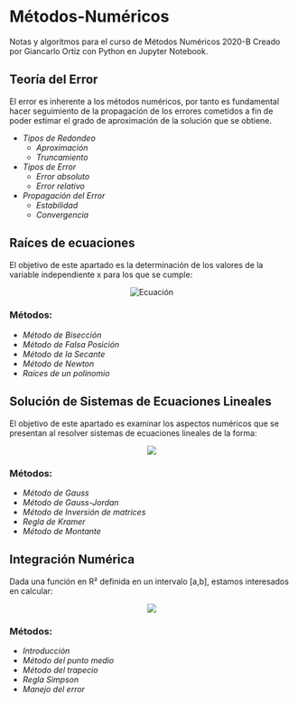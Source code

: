 # Métodos-Numéricos
Notas y algoritmos para el curso de Métodos Numéricos 2020-B
Creado por Giancarlo Ortiz con Python en Jupyter Notebook.

## Teoría del Error
El error es inherente a los métodos numéricos, por tanto es fundamental hacer  seguimiento de la propagación de los errores cometidos a fin de poder estimar el grado de aproximación de la solución que se obtiene.

* _Tipos de Redondeo_
    * _Aproximación_
    * _Truncamiento_
* _Tipos de Error_
    * _Error absoluto_
    * _Error relativo_
* _Propagación del Error_
    * _Estabilidad_
    * _Convergencia_

## Raíces de ecuaciones
El objetivo de este apartado es la determinación de los valores de la variable independiente x para los que se cumple:
<div align="center">
<img class="formula" alt="Ecuación" src = "https://render.githubusercontent.com/render/math?math=\Large \begin{align*} f(x) = 0 \end{align*}">
</div>

### Métodos:
* _Método de Bisección_
* _Método de Falsa Posición_
* _Método de la Secante_
* _Método de Newton_
* _Raíces de un polinomio_

## Solución de Sistemas de Ecuaciones Lineales
El objetivo de este apartado es examinar los aspectos numéricos que se presentan al resolver sistemas de ecuaciones lineales de la forma:
<div align="center">
<img class="formula" src="https://render.githubusercontent.com/render/math?math=%5CLarge%0A%5Cbegin%7Balign*%7D%0A%5Cbegin%7Bpmatrix%7D%0Aa_%7B11%7D%26a_%7B12%7D%26...%26a_%7B1n%7D%5C%5Ca_%7B21%7D%26a_%7B22%7D%26...%26a_%7B2n%7D%5C%5C%20%5Cvdots%26%5Cvdots%26%5Cddots%26%5Cvdots%5C%5Ca_%7Bm1%7D%26a_%7Bm2%7D%26...%26a_%7Bmn%7D%5C%5C%0A%5Cend%7Bpmatrix%7D%0A%5Cbegin%7Bpmatrix%7Dx_%7B1%7D%20%5C%5C%20x_%7B2%7D%20%5C%5C%20%5Cvdots%20%5C%5Cx_%7Bn%7D%20%5C%5C%20%5Cend%7Bpmatrix%7D%20%3D%0A%5Cbegin%7Bpmatrix%7Db_%7B1%7D%20%5C%5C%20b_%7B2%7D%20%5C%5C%20%5Cvdots%20%5C%5Cb_%7Bn%7D%20%5C%5C%20%5Cend%7Bpmatrix%7D%0A%5Cend%7Balign*%7D%20%0A">
</div>

### Métodos:
* _Método de Gauss_
* _Método de Gauss-Jordan_
* _Método de Inversión de matrices_
* _Regla de Kramer_
* _Método de Montante_

## Integración Numérica
Dada una función en R² definida en un intervalo [a,b], estamos interesados en calcular:
<div align="center">
<img class="formula" src="https://render.githubusercontent.com/render/math?math=%5CLarge%20Y%20%3D%20%5Cint_%7Ba%7D%5E%7Bb%7D%20f(x)%20dx%0A">
</div>

### Métodos:
* _Introducción_
* _Método del punto medio_
* _Método del trapecio_
* _Regla Simpson_
* _Manejo del error_
